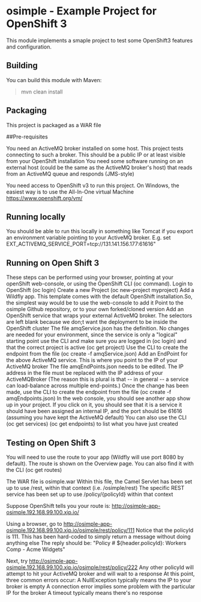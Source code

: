 # osimple - Example Project for OpenShift 3 

This module implements a smaple project to test some OpenShift3 features and configuration. 


## Building

You can build this module with Maven:

> mvn clean install

## Packaging

This project is packaged as a WAR file

##Pre-requisites

You need an ActiveMQ broker installed on some host. This project tests connecting to such a broker. This should be a public IP or at least visible from your OpenShift installation
You need some software running on an external host (could be the same as the ActiveMQ broker's host) that reads from an ActiveMQ queue and responds (JMS-style) 

You need access to OpenShift v3 to run this project. On Windows, the easiest way is  to use the All-In-One virtual Machine https://www.openshift.org/vm/

## Running locally
You should be able to run this locally in something like Tomcat if you export an environment variable pointing to your ActiveMQ broker.
E.g.   set EXT_ACTIVEMQ_SERVICE_PORT=tcp://131.141.156.177:61616"

## Running on Open Shift 3

These steps can be performed using your browser, pointing at your openShift web-console, or using the OpenShift CLI (oc command).
Login to OpenShift (oc login)
Create a new Project (oc new-project myproject)
Add a Wildfly app. This template comes with the default OpenShift installation.So, the simplest way would be to use the web-console to add it
	Point to the osimple Github repository, or to your own forked/cloned version
Add an OpenShift service that wraps your external ActiveMQ broker. The selectors are left blank because we don;t want the deployment to be inside the OpenShift cluster
	The file amqService.json has the definition. No changes are needed for your environment, since the service is only a "logical" starting point
	use the CLI and make sure you are logged in (oc login) and that the correct project is active (oc get project)
	Use the CLI to create the endpoint from the file (oc create -f amqService.json)
Add an EndPoint for the above ActiveMQ service. This is where you point to the IP of your ActiveMQ broker
 	The file amqEndPoints.json needs to be edited. The IP address in the file must be replaced with the IP address of your ActiveMQBroker
 	(The reason this is plural is that -- in general -- a service can load-balance across multiple end-points.)
 	Once the change has been made, use the CLI to create the endpoint from the file (oc create -f amqEndpoints.json)
In the web console, you should see another app show up in your project. If you click on it, you should see that it is a service
	it should have been assigned an internal IP, and the port should be 61616 (assuming you have kept the ActiveMQ default)
    You can also use the CLI (oc get services) (oc get endpoints) to list what you have just created


## Testing on Open Shift 3
  
You will need to use the route to your app (Wildfly will use port 8080 by default). The route is shown on the Overview page.
You can also find it with the CLI (oc get routes)

The WAR file is osimple.war
Within this file, the Camel Servlet has been set up to use /rest, within that context (i.e. /osimple/rest)
The specific REST service has been set up to use /policy/{policyId} within that context

Suppose OpenShift tells you your route is: http://osimple-app-osimple.192.168.99.100.xip.io/

Using a browser, go to http://osimple-app-osimple.192.168.99.100.xip.io/osimple/rest/policy/111
Notice that the policyId is 111. This has been hard-coded to simply return a message without doing anything else
The reply should be: "Policy # ${header.policyId}: Workers Comp - Acme Widgets"

Next, try http://osimple-app-osimple.192.168.99.100.xip.io/osimple/rest/policy/222
Any other policyId will attempt to hit your ActiveMQ broker and will wait to a response 
At this point, three common errors occur:
	A NullException typically means the IP to your broker is empty
	A connection error implies some problem with the particular IP for the broker
	A timeout typically means there's no response
	


